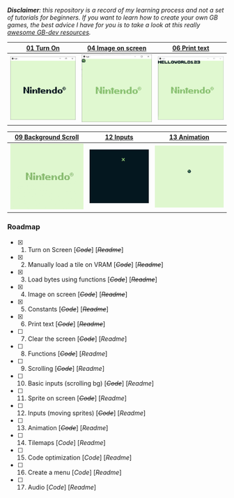 *__Disclaimer__: this repository is a record of my learning process and not a set of tutorials for beginners. If you want to learn how to create your own GB games, the best advice I have for you is to take a look at this really [awesome GB-dev resources](https://github.com/gbdev/awesome-gbdev).*

| [01 Turn On](01_TurnOn) | [04 Image on screen](04_ImageOnScreen) | [06 Print text](06_PrintText) |
| :---: | :---: | :---: |
| ![Turn on](01_TurnOn/turn_on.png) | ![Image on screen](04_ImageOnScreen/images/palette_1_screen.png) | ![Hello World](06_PrintText/images/ascii_screen.png) |

| [09 Background Scroll](09_BackgroundScroll) | [12 Inputs](12_Inputs) | [13 Animation](13_Animation) |
| :---: | :---: | :---: |
| ![Background Scroll](09_BackgroundScroll/bg_scroll.gif) | ![Move Sprites](12_Inputs/input_screen.gif) | ![Animation](13_Animation/coin_screen.gif)

### Roadmap

- [x] 1. Turn on Screen [~~_Code_~~] [~~_Readme_~~]
- [x] 2. Manually load a tile on VRAM [~~_Code_~~] [~~_Readme_~~]
- [x] 3. Load bytes using functions [~~_Code_~~] [~~_Readme_~~]
- [x] 4. Image on screen [~~_Code_~~] [~~_Readme_~~]
- [x] 5. Constants [~~_Code_~~] [~~_Readme_~~]
- [x] 6. Print text [~~_Code_~~] [~~_Readme_~~]
- [ ] 7. Clear the screen [~~_Code_~~] [_Readme_]
- [ ] 8. Functions [~~_Code_~~] [_Readme_]
- [ ] 9. Scrolling [~~_Code_~~] [_Readme_]
- [ ] 10. Basic inputs (scrolling bg) [~~_Code_~~] [_Readme_]
- [ ] 11. Sprite on screen [~~_Code_~~] [_Readme_]
- [ ] 12. Inputs (moving sprites) [~~_Code_~~] [_Readme_]
- [ ] 13. Animation [~~_Code_~~] [_Readme_]
- [ ] 14. Tilemaps [_Code_] [_Readme_]
- [ ] 15. Code optimization [_Code_] [_Readme_]
- [ ] 16. Create a menu [_Code_] [_Readme_]
- [ ] 17. Audio [_Code_] [_Readme_]
